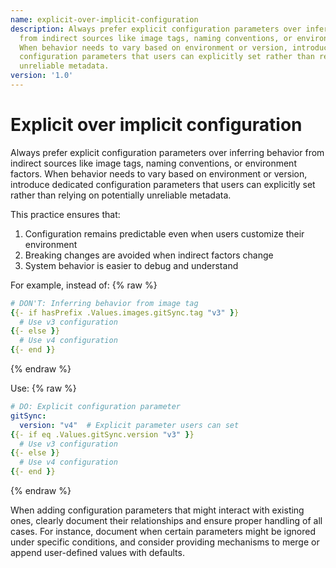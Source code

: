 ```yaml
---
name: explicit-over-implicit-configuration
description: Always prefer explicit configuration parameters over inferring behavior
  from indirect sources like image tags, naming conventions, or environment factors.
  When behavior needs to vary based on environment or version, introduce dedicated
  configuration parameters that users can explicitly set rather than relying on potentially
  unreliable metadata.
version: '1.0'
---
```

# Explicit over implicit configuration

Always prefer explicit configuration parameters over inferring behavior from indirect sources like image tags, naming conventions, or environment factors. When behavior needs to vary based on environment or version, introduce dedicated configuration parameters that users can explicitly set rather than relying on potentially unreliable metadata.

This practice ensures that:
1. Configuration remains predictable even when users customize their environment
2. Breaking changes are avoided when indirect factors change
3. System behavior is easier to debug and understand

For example, instead of:
{% raw %}
```yaml
# DON'T: Inferring behavior from image tag
{{- if hasPrefix .Values.images.gitSync.tag "v3" }}
  # Use v3 configuration
{{- else }}
  # Use v4 configuration
{{- end }}
```
{% endraw %}

Use:
{% raw %}
```yaml
# DO: Explicit configuration parameter
gitSync:
  version: "v4"  # Explicit parameter users can set
{{- if eq .Values.gitSync.version "v3" }}
  # Use v3 configuration
{{- else }}
  # Use v4 configuration
{{- end }}
```
{% endraw %}

When adding configuration parameters that might interact with existing ones, clearly document their relationships and ensure proper handling of all cases. For instance, document when certain parameters might be ignored under specific conditions, and consider providing mechanisms to merge or append user-defined values with defaults.
